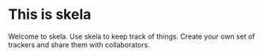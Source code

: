 This is skela
=============

Welcome to skela. Use skela to keep track of things. Create your own set of trackers and share them with collaborators.
